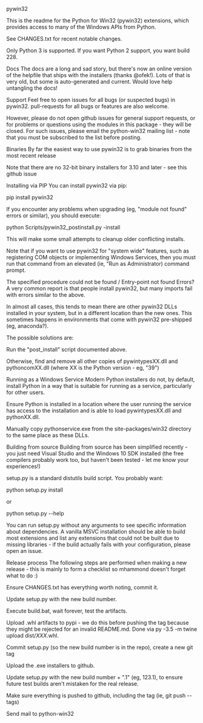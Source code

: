 pywin32






This is the readme for the Python for Win32 (pywin32) extensions, which provides access to many of the Windows APIs from Python.

See CHANGES.txt for recent notable changes.

Only Python 3 is supported. If you want Python 2 support, you want build 228.

Docs
The docs are a long and sad story, but there's now an online version
of the helpfile that ships with the installers (thanks @ofek!).
Lots of that is very old, but some is auto-generated and current. Would love help untangling the docs!

Support
Feel free to open issues for
all bugs (or suspected bugs) in pywin32. pull-requests
for all bugs or features are also welcome.

However, please do not open github issues for general support requests, or
for problems or questions using the modules in this package - they will be
closed. For such issues, please email the
python-win32 mailing list -
note that you must be subscribed to the list before posting.

Binaries
By far the easiest way to use pywin32 is to grab binaries from the most recent release

Note that there are no 32-bit binary installers for 3.10 and later - see
this github issue

Installing via PIP
You can install pywin32 via pip:

pip install pywin32

If you encounter any problems when upgrading (eg, "module not found" errors or similar), you
should execute:

python Scripts/pywin32_postinstall.py -install

This will make some small attempts to cleanup older conflicting installs.

Note that if you want to use pywin32 for "system wide" features, such as
registering COM objects or implementing Windows Services, then you must run
that command from an elevated (ie, "Run as Administrator) command prompt.

The specified procedure could not be found / Entry-point not found Errors?
A very common report is that people install pywin32, but many imports fail with errors
similar to the above.

In almost all cases, this tends to mean there are other pywin32 DLLs installed in your system,
but in a different location than the new ones. This sometimes happens in environments that
come with pywin32 pre-shipped (eg, anaconda?).

The possible solutions are:

Run the "post_install" script documented above.

Otherwise, find and remove all other copies of pywintypesXX.dll and pythoncomXX.dll
(where XX is the Python version - eg, "39")

Running as a Windows Service
Modern Python installers do not, by default, install Python in a way that is suitable for
running as a service, particularly for other users.

Ensure Python is installed in a location where the user running the service has
access to the installation and is able to load pywintypesXX.dll and pythonXX.dll.

Manually copy pythonservice.exe from the site-packages/win32 directory to
the same place as these DLLs.

Building from source
Building from source has been simplified recently - you just need Visual Studio
and the Windows 10 SDK installed (the free compilers probably work too, but
haven't been tested - let me know your experiences!)

setup.py is a standard distutils build script. You probably want:

python setup.py install

or

python setup.py --help

You can run setup.py without any arguments to see
specific information about dependencies. A vanilla MSVC installation should
be able to build most extensions and list any extensions that could not be
built due to missing libraries - if the build actually fails with your
configuration, please open an issue.

Release process
The following steps are performed when making a new release - this is mainly
to form a checklist so mhammond doesn't forget what to do :)

Ensure CHANGES.txt has everything worth noting, commit it.

Update setup.py with the new build number.

Execute build.bat, wait forever, test the artifacts.

Upload .whl artifacts to pypi - we do this before pushing the tag because they might be
rejected for an invalid README.md. Done via py -3.5 -m twine upload dist/*XXX*.whl.

Commit setup.py (so the new build number is in the repo), create a new git tag

Upload the .exe installers to github.

Update setup.py with the new build number + ".1" (eg, 123.1), to ensure
future test builds aren't mistaken for the real release.

Make sure everything is pushed to github, including the tag (ie,
git push --tags)

Send mail to python-win32
